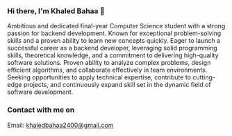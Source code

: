 ### Hi there, I'm Khaled Bahaa 👋

Ambitious and dedicated final-year Computer Science student with a strong passion for backend development. Known for exceptional problem-solving skills and a proven ability to learn new concepts quickly. Eager to launch a successful career as a backend developer, leveraging solid programming skills, theoretical knowledge, and a commitment to delivering high-quality software solutions. Proven ability to analyze complex problems, design efficient algorithms, and collaborate effectively in team environments. Seeking opportunities to apply technical expertise, contribute to cutting-edge projects, and continuously expand skill set in the dynamic field of software development.

### Contact with me on

Email: khaledbahaa2400@gmail.com
